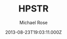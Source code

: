 ---
title: HPSTR
github: https://github.com/mmistakes/hpstr-jekyll-theme
demo: https://mmistakes.github.io/jekyll-theme-hpstr/
author: Michael Rose
ssg:
  - Jekyll
cms:
  - No Cms
date: 2013-08-23T19:03:11.000Z
github_branch: master
description: A Jekyll theme with some tumble-log tendencies.
stale: true
---
